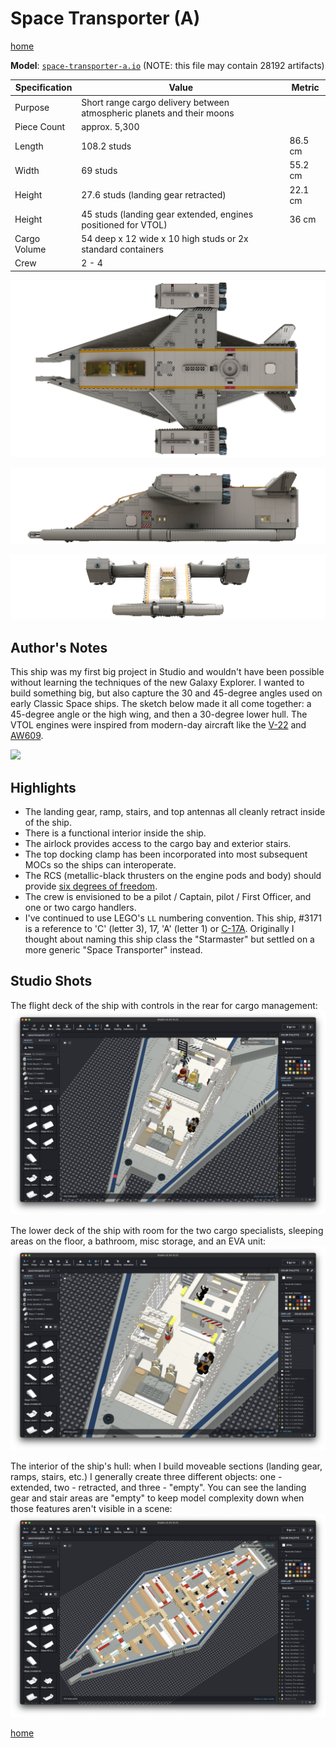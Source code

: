 # Space Transporter (A)

[home](../README.md)

**Model**: [`space-transporter-a.io`](./space-transporter-a.io) (NOTE: this file may contain 28192 artifacts)

| Specification | Value | Metric |
|---------------|-------|--------|
| Purpose | Short range cargo delivery between atmospheric planets and their moons ||
| Piece Count | approx. 5,300 ||
| Length | 108.2 studs | 86.5 cm |
| Width | 69 studs | 55.2 cm |
| Height | 27.6 studs (landing gear retracted) | 22.1 cm |
| Height | 45 studs (landing gear extended, engines positioned for VTOL) | 36 cm |
| Cargo Volume | 54 deep x 12 wide x 10 high studs or 2x standard containers ||
| Crew | 2 - 4 ||

![](space-transporter-a_1.png)

![](space-transporter-a_2.png)

![](space-transporter-a_3.png)

## Author's Notes
This ship was my first big project in Studio and wouldn't have been possible without learning the techniques of the new
Galaxy Explorer.  I wanted to build something big, but also capture the 30 and 45-degree angles used on early Classic
Space ships.  The sketch below made it all come together: a 45-degree angle or the high wing, and then a 30-degree lower
hull.  The VTOL engines were inspired from modern-day aircraft like the
[V-22](https://en.wikipedia.org/wiki/Bell_Boeing_V-22_Osprey) and [AW609](https://en.wikipedia.org/wiki/Leonardo_AW609).

![](../images/space-transporter-concept.png)

## Highlights
* The landing gear, ramp, stairs, and top antennas all cleanly retract inside of the ship.
* There is a functional interior inside the ship.
* The airlock provides access to the cargo bay and exterior stairs.
* The top docking clamp has been incorporated into most subsequent MOCs so the ships can interoperate.
* The RCS (metallic-black thrusters on the engine pods and body) should provide
[six degrees of freedom](https://en.wikipedia.org/wiki/Six_degrees_of_freedom).
* The crew is envisioned to be a pilot / Captain, pilot / First Officer, and one or two cargo handlers.
* I've continued to use LEGO's `LL` numbering convention.  This ship, #3171 is a reference to 'C' (letter 3), 17, 'A'
(letter 1) or [C-17A](https://en.wikipedia.org/wiki/Boeing_C-17_Globemaster_III).  Originally I thought about naming
this ship class the "Starmaster" but settled on a more generic "Space Transporter" instead.

## Studio Shots

The flight deck of the ship with controls in the rear for cargo management:
![](../images/space-transporter-flight-deck.png)

The lower deck of the ship with room for the two cargo specialists, sleeping areas on the floor, a bathroom, misc
storage, and an EVA unit:
![](../images/space-transporter-lower-deck.png)

The interior of the ship's hull: when I build moveable sections (landing gear, ramps, stairs, etc.) I generally create
three different objects: one - extended, two - retracted, and three - "empty".  You can see the landing gear and stair
areas are "empty" to keep model complexity down when those features aren't visible in a scene:
![](../images/space-transporter-hull.png)

[home](../README.md)